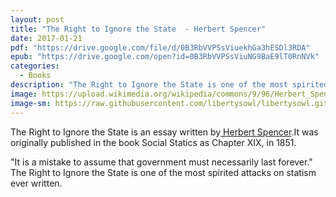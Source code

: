 ```yaml
---
layout: post
title: "The Right to Ignore the State  - Herbert Spencer"
date: 2017-01-21
pdf: "https://drive.google.com/file/d/0B3RbVVPSsViuekhGa3hESDl3RDA"
epub: "https://drive.google.com/open?id=0B3RbVVPSsViuNG9BaE9lT0RnNVk"
categories:
  - Books
description: "The Right to Ignore the State is one of the most spirited attacks on statism ever written."
image: https://upload.wikimedia.org/wikipedia/commons/9/96/Herbert_Spencer.jpg
image-sm: https://raw.githubusercontent.com/libertysowl/libertysowl.github.io/master/images/Spencer_Right_to_Ignore_frontpage.jpg
---
```



<p>The Right to Ignore the State is an essay written by<a href="http://www.iep.utm.edu/spencer/"> Herbert Spencer</a>.It was originally published in the book Social Statics as Chapter XIX, in 1851.</p>
<p>"It is a mistake to assume that government must necessarily last forever." The Right to Ignore the State is one of the most spirited attacks on statism ever written.</p>